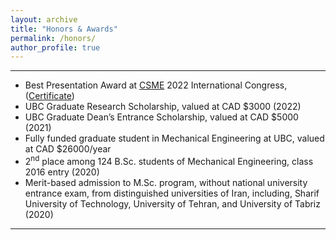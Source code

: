 ```yaml
---
layout: archive
title: "Honors & Awards"
permalink: /honors/
author_profile: true
---
```


---
* Best Presentation Award at [CSME](https://www.csme-scgm.ca/conferences) 2022 International Congress,
([Certificate](https://arashjkh.github.io/files/Best-Presentation-Arash-Jalil-Khabbazi.pdf))
* UBC Graduate Research Scholarship, valued at CAD $3000 (2022)
* UBC Graduate Dean’s Entrance Scholarship, valued at CAD $5000 (2021)
* Fully funded graduate student in Mechanical Engineering at UBC, valued at CAD $26000/year
* 2<sup>nd</sup> place among 124 B.Sc. students of Mechanical Engineering, class 2016 entry (2020)
* Merit-based admission to M.Sc. program, without national university entrance exam, from distinguished universities of Iran, including, Sharif University of Technology, University of Tehran, and University of Tabriz (2020)
---
